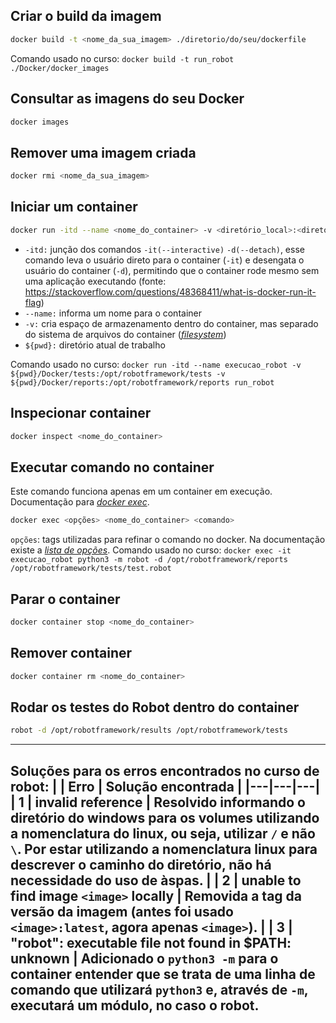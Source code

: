 ## Criar o build da imagem
```bash
docker build -t <nome_da_sua_imagem> ./diretorio/do/seu/dockerfile
```
Comando usado no curso: `docker build -t run_robot ./Docker/docker_images`

## Consultar as imagens do seu Docker
```bash
docker images
```

## Remover uma imagem criada
```bash
docker rmi <nome_da_sua_imagem>
```

## Iniciar um container
```bash
docker run -itd --name <nome_do_container> -v <diretório_local>:<diretório_no_container> <imagem_utilizada>
```
* `-itd:` junção dos comandos `-it(--interactive)` `-d(--detach)`, esse comando leva o usuário direto para o container (`-it`) e desengata o usuário do container (`-d`), permitindo que o container rode mesmo sem uma aplicação executando
(fonte: https://stackoverflow.com/questions/48368411/what-is-docker-run-it-flag)
* `--name:` informa um nome para o container
* `-v:` cria espaço de armazenamento dentro do container, mas separado do sistema de arquivos do container (*[filesystem](https://medium.com/@BeNitinAgarwal/docker-containers-filesystem-demystified-b6ed8112a04a)*)
* `${pwd}:` diretório atual de trabalho

Comando usado no curso: `docker run -itd --name execucao_robot -v ${pwd}/Docker/tests:/opt/robotframework/tests -v ${pwd}/Docker/reports:/opt/robotframework/reports run_robot`

## Inspecionar container
```bash
docker inspect <nome_do_container>
```

## Executar comando no container
Este comando funciona apenas em um container em execução. Documentação para *[docker exec](https://docs.docker.com/engine/reference/commandline/exec/)*.
```bash
docker exec <opções> <nome_do_container> <comando>
```
`opções`: tags utilizadas para refinar o comando no docker. Na documentação existe a *[lista de opções](https://docs.docker.com/engine/reference/commandline/exec/#options)*.
Comando usado no curso: `docker exec -it execucao_robot python3 -m robot -d /opt/robotframework/reports /opt/robotframework/tests/test.robot`

## Parar o container
```bash
docker container stop <nome_do_container>
```

## Remover container
```bash
docker container rm <nome_do_container>
```

## Rodar os testes do Robot dentro do container
```bash
robot -d /opt/robotframework/results /opt/robotframework/tests
```

---
**Soluções para os erros encontrados no curso de robot:**
| | Erro | Solução encontrada |
|---|---|---|
| 1 | invalid reference | Resolvido informando o diretório do windows para os volumes utilizando a nomenclatura do linux, ou seja, utilizar `/` e não `\`. Por estar utilizando a nomenclatura linux para descrever o caminho do diretório, não há necessidade do uso de àspas. |
| 2 | unable to find image `<image>` locally | Removida a tag da versão da imagem (antes foi usado `<image>:latest`, agora apenas `<image>`). |
| 3 | "robot": executable file not found in $PATH: unknown | Adicionado o `python3 -m` para o container entender que se trata de uma linha de comando que utilizará `python3` e, através de `-m`, executará um módulo, no caso o robot.
---
